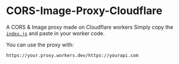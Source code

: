 # CORS-Image-Proxy-Cloudflare
A CORS &amp; Image proxy made on Cloudflare workers
Simply copy the [`index.js`](https://github.com/Lahnshen/CORS-Image-Proxy-Cloudflare/blob/main/index.js) and paste in your worker code.

You can use the proxy with:
```
https://your.proxy.workers.dev/https://yourapi.com
```


